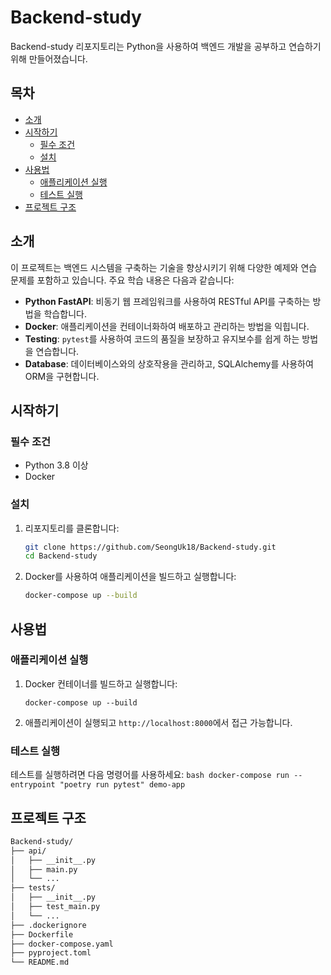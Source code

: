 # Backend-study

Backend-study 리포지토리는 Python을 사용하여 백엔드 개발을 공부하고 연습하기 위해 만들어졌습니다.

## 목차
- [소개](#소개)
- [시작하기](#시작하기)
  - [필수 조건](#필수-조건)
  - [설치](#설치)
- [사용법](#사용법)
  - [애플리케이션 실행](#애플리케이션-실행)
  - [테스트 실행](#테스트-실행)
- [프로젝트 구조](#프로젝트-구조)

## 소개
이 프로젝트는 백엔드 시스템을 구축하는 기술을 향상시키기 위해 다양한 예제와 연습 문제를 포함하고 있습니다. 주요 학습 내용은 다음과 같습니다:

- **Python FastAPI**: 비동기 웹 프레임워크를 사용하여 RESTful API를 구축하는 방법을 학습합니다.
- **Docker**: 애플리케이션을 컨테이너화하여 배포하고 관리하는 방법을 익힙니다.
- **Testing**: `pytest`를 사용하여 코드의 품질을 보장하고 유지보수를 쉽게 하는 방법을 연습합니다.
- **Database**: 데이터베이스와의 상호작용을 관리하고, SQLAlchemy를 사용하여 ORM을 구현합니다.

## 시작하기

### 필수 조건
- Python 3.8 이상
- Docker

### 설치
1. 리포지토리를 클론합니다:
    ```bash
    git clone https://github.com/SeongUk18/Backend-study.git
    cd Backend-study
    ```
2. Docker를 사용하여 애플리케이션을 빌드하고 실행합니다:
    ```bash
    docker-compose up --build
    ```

## 사용법

### 애플리케이션 실행
1. Docker 컨테이너를 빌드하고 실행합니다:
    ```
    docker-compose up --build
    ```
2. 애플리케이션이 실행되고 `http://localhost:8000`에서 접근 가능합니다.

### 테스트 실행
테스트를 실행하려면 다음 명령어를 사용하세요:
    ```bash
    docker-compose run --entrypoint "poetry run pytest" demo-app
    ```

## 프로젝트 구조
```markdown
Backend-study/
├── api/
│   ├── __init__.py
│   ├── main.py
│   └── ...
├── tests/
│   ├── __init__.py
│   ├── test_main.py
│   └── ...
├── .dockerignore
├── Dockerfile
├── docker-compose.yaml
├── pyproject.toml
└── README.md
